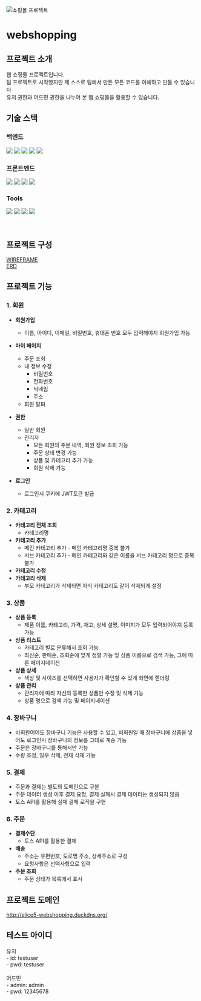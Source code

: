 ![쇼핑몰 프로젝트](https://capsule-render.vercel.app/api?type=shark&height=300&color=gradient&text=쇼핑몰%20프로젝트)


# webshopping

## 프로젝트 소개
웹 쇼핑몰 프로젝트입니다. <br>
팀 프로젝트로 시작했지만 제 스스로 팀에서 만든 모든 코드를 이해하고 만들 수 있습니다 <br>
유저 권한과 어드민 권한을 나누어 본 웹 쇼핑몰을 활용할 수 있습니다. <br>

## 기술 스택

### 백엔드

<img src="https://img.shields.io/badge/SpringBoot-6DB33F?style=for-the-badge&logo=spring&logoColor=white"> <img src="https://img.shields.io/badge/springsecurity-6DB33F?style=for-the-badge&logo=spring&logoColor=white">
<img src="https://img.shields.io/badge/Spring%20Data%20JPA-6DB33F?style=for-the-badge&logo=spring&logoColor=white">
<img src="https://img.shields.io/badge/mysql-4479A1?style=for-the-badge&logo=mysql&logoColor=white">
<img src="https://img.shields.io/badge/JWT-003545?style=for-the-badge&logo=googleauthenticator&logoColor=white">

### 프론트엔드

<img src="https://img.shields.io/badge/HTML-239120?style=for-the-badge&logo=html5&logoColor=white"> <img src="https://img.shields.io/badge/JavaScript-F7DF1E?style=for-the-badge&logo=JavaScript&logoColor=white">
<img src="https://img.shields.io/badge/css-1572B6?style=for-the-badge&logo=css3&logoColor=white">
<img src="https://img.shields.io/badge/Bootstrap-563D7C?style=for-the-badge&logo=bootstrap&logoColor=white">

### Tools
<img src="https://img.shields.io/badge/intellij IDE-000000?style=flat&logo=intellijidea&logoColor=white" /> <img src="https://img.shields.io/badge/Nginx-009639?style=flat&logo=nginx&logoColor=white" />
<img src="https://img.shields.io/badge/GitLab-FC6D26?style=flat&logo=gitlab&logoColor=white" />
<img src="https://img.shields.io/badge/Discord-5865F2?style=flat&logo=discord&logoColor=white" />


<br>


## 프로젝트 구성
[WIREFRAME](https://www.figma.com/design/AoYtSyJMtbzgCgHb7GJrmt/3%ED%8C%80-%EC%82%BC%EC%82%BC%EC%98%A4%EC%98%A4?m=auto&t=0AaQxttZES8KxvNj-6) <br>
[ERD](https://dbdiagram.io/d/%EC%82%BC%EC%82%BC%EC%98%A4%EC%98%A4-67594ef1e9daa85aca5a7ab5)<br>


## 프로젝트 기능
### **1. 회원**
- **회원가입**
    - 이름, 아이디, 이메일, 비밀번호, 휴대폰 번호 모두 입력해야지 회원가입 가능

- **마이 페이지**
    - 주문 조회
    - 내 정보 수정
        - 비밀번호
        - 전화번호
        - 닉네임
        - 주소
    - 회원 탈퇴
- **권한**
    - 일반 회원
    - 관리자
        - 모든 회원의 주문 내역, 회원 정보 조회 가능
        - 주문 상태 변경 가능
        - 상품 및 카테고리 추가 가능
        - 회원 삭제 가능

- **로그인**
    - 로그인시 쿠키에 JWT토큰 발급

### **2. 카테고리**
- **카테고리 전체 조회**
    - 카테고리명
- **카테고리 추가**
    - 메인 카테고리 추가 - 메인 카테고리명 중복 불가
    - 서브 카테고리 추가 - 메인 카테고리와 같은 이름을 서브 카테고리 명으로 중복 불가
- **카테고리 수정**
- **카테고리 삭제**
    - 부모 카테고리가 삭제되면 자식 카테고리도 같이 삭제되게 설정
      
### **3. 상품**
- **상품 등록**
    - 제품 이름, 카테고리, 가격, 재고, 상세 설명, 이미지가 모두 입력되어야지 등록 가능
- **상품 리스트**
    - 카테고리 별로 분류해서 조회 가능
    - 최신순, 판매순, 조회순에 맞게 정렬 가능 및 상품 이름으로 검색 가능, 그에 따른 페이지네이션
- **상품 상세**
    - 색상 및 사이즈를 선택하면 사용자가 확인할 수 있게 화면에 렌더링
- **상품 관리**
    - 관리자에 따라 자신의 등록한 상품만 수정 및 삭제 가능
    - 상품 명으로 검색 가능 및 페이지네이션

### **4. 장바구니**
- 비회원어어도 장바구니 기능은 사용할 수 있고, 비회원일 때 장바구니에 상품을 넣어도 로그인시 장바구니의 정보를 그대로 계승 가능
- 주문은 장바구니를 통해서만 가능
- 수량 조정, 일부 삭제, 전체 삭제 가능

### **5. 결제**
- 주문과 결제는 별도의 도메인으로 구분
- 주문 데이터 생성 이후 결제 요청, 결제 실패시 결제 데이터는 생성되지 않음
- 토스 API를 활용해 실제 결제 로직을 구현

### **6. 주문**
- **결제수단**
    - 토스 API를 활용한 결제
- **배송**
    - 주소는 우편번호, 도로명 주소, 상세주소로 구성
    - 요청사항은 선택사항으로 입력
- **주문 조회**
    - 주문 상태가 목록에서 표시

## 프로젝트 도메인
http://elice5-webshopping.duckdns.org/


## 테스트 아이디
유저 <br>
    - id: testuser <br>
    - pwd: testuser <br>
<br>
어드민 <br>
    - admin: admin <br>
    - pwd: 12345678 <br>
<br>
